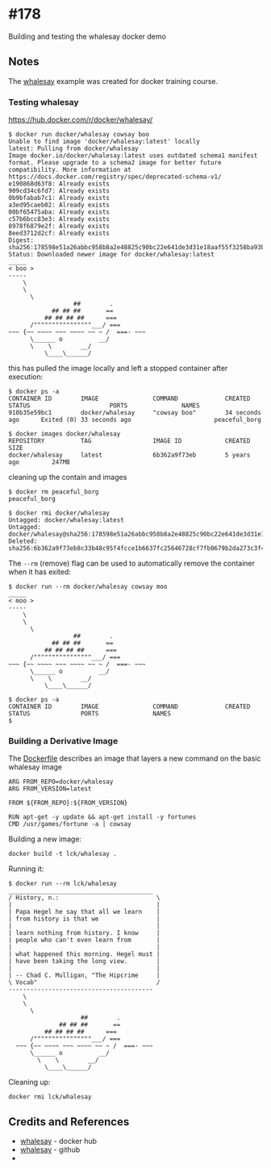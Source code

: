 # #178

Building and testing the whalesay docker demo

## Notes

The [whalesay](https://hub.docker.com/r/docker/whalesay/) example was created for docker training course.

### Testing whalesay

<https://hub.docker.com/r/docker/whalesay/>

    $ docker run docker/whalesay cowsay boo
    Unable to find image 'docker/whalesay:latest' locally
    latest: Pulling from docker/whalesay
    Image docker.io/docker/whalesay:latest uses outdated schema1 manifest format. Please upgrade to a schema2 image for better future compatibility. More information at https://docs.docker.com/registry/spec/deprecated-schema-v1/
    e190868d63f8: Already exists
    909cd34c6fd7: Already exists
    0b9bfabab7c1: Already exists
    a3ed95caeb02: Already exists
    00bf65475aba: Already exists
    c57b6bcc83e3: Already exists
    8978f6879e2f: Already exists
    8eed3712d2cf: Already exists
    Digest: sha256:178598e51a26abbc958b8a2e48825c90bc22e641de3d31e18aaf55f3258ba93b
    Status: Downloaded newer image for docker/whalesay:latest
    _____
    < boo >
    -----
        \
        \
          \
                      ##        .
                ## ## ##       ==
              ## ## ## ##      ===
          /""""""""""""""""___/ ===
    ~~~ {~~ ~~~~ ~~~ ~~~~ ~~ ~ /  ===- ~~~
          \______ o          __/
          \    \        __/
              \____\______/

this has pulled the image locally and left a stopped container after execution:

    $ docker ps -a
    CONTAINER ID        IMAGE               COMMAND             CREATED             STATUS                      PORTS               NAMES
    910b35e59bc1        docker/whalesay     "cowsay boo"        34 seconds ago      Exited (0) 33 seconds ago                       peaceful_borg

    $ docker images docker/whalesay
    REPOSITORY          TAG                 IMAGE ID            CREATED             SIZE
    docker/whalesay     latest              6b362a9f73eb        5 years ago         247MB

cleaning up the contain and images

    $ docker rm peaceful_borg
    peaceful_borg

    $ docker rmi docker/whalesay
    Untagged: docker/whalesay:latest
    Untagged: docker/whalesay@sha256:178598e51a26abbc958b8a2e48825c90bc22e641de3d31e18aaf55f3258ba93b
    Deleted: sha256:6b362a9f73eb8c33b48c95f4fcce1b6637fc25646728cf7fb0679b2da273c3f4

The `--rm` (remove) flag can be used to automatically remove the container when it has exited:

    $ docker run --rm docker/whalesay cowsay moo
    _____
    < moo >
    -----
        \
        \
          \
                      ##        .
                ## ## ##       ==
              ## ## ## ##      ===
          /""""""""""""""""___/ ===
    ~~~ {~~ ~~~~ ~~~ ~~~~ ~~ ~ /  ===- ~~~
          \______ o          __/
          \    \        __/
              \____\______/

    $ docker ps -a
    CONTAINER ID        IMAGE               COMMAND             CREATED             STATUS              PORTS               NAMES
    $

### Building a Derivative Image

The [Dockerfile](./Dockerfile) describes an image that layers a new command on the basic whalesay image

    ARG FROM_REPO=docker/whalesay
    ARG FROM_VERSION=latest

    FROM ${FROM_REPO}:${FROM_VERSION}

    RUN apt-get -y update && apt-get install -y fortunes
    CMD /usr/games/fortune -a | cowsay

Building a new image:

    docker build -t lck/whalesay .

Running it:

    $ docker run --rm lck/whalesay
    ________________________________________
    / History, n.:                           \
    |                                        |
    | Papa Hegel he say that all we learn    |
    | from history is that we                |
    |                                        |
    | learn nothing from history. I know     |
    | people who can't even learn from       |
    |                                        |
    | what happened this morning. Hegel must |
    | have been taking the long view.        |
    |                                        |
    | -- Chad C. Mulligan, "The Hipcrime     |
    \ Vocab"                                 /
    ----------------------------------------
        \
        \
          \
                        ##        .
                  ## ## ##       ==
              ## ## ## ##      ===
          /""""""""""""""""___/ ===
      ~~~ {~~ ~~~~ ~~~ ~~~~ ~~ ~ /  ===- ~~~
          \______ o          __/
            \    \        __/
              \____\______/

Cleaning up:

    docker rmi lck/whalesay

## Credits and References

* [whalesay](https://hub.docker.com/r/docker/whalesay/) - docker hub
* [whalesay](https://github.com/docker/whalesay) - github
* [](https://docs.dockstore.org/en/feature-bcc-2020-notes/docker_instructions.html)
